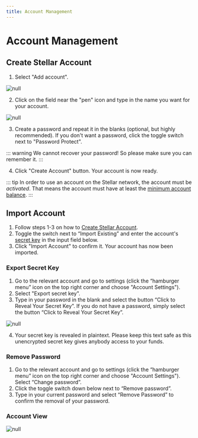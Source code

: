 ```yaml
---
title: Account Management
---
```

# Account Management

## Create Stellar Account

1. Select "Add account".

![null](/images/screen-shot-2019-09-20-at-16.59.31.png)

2. Click on the field near the "pen" icon and type in the name you want for your account.

![null](/images/rename-again.png)

3. Create a password and repeat it in the blanks (optional, but highly recommended). If you don't want a password, click the toggle switch next to "Password Protect". 

::: warning
We cannot recover your password! So please make sure you can remember it.
:::

4. Click "Create Account" button. Your account is now ready.

::: tip
In order to use an account on the Stellar network, the account must be _activated_. That means the account must have at least the [minimum account balance](02-stellar-guide.html#minimum-account-balance). 
::: 

## Import Account

1. Follow steps 1-3 on how to [Create Stellar Account](04-account-management.html#create-stellar-account).
2. Toggle the switch next to “Import Existing” and enter the account's [secret key](02-stellar-guide.html#minimum-account-balance) in the input field below. 
3. Click "Import Account" to confirm it. Your account has now been imported.

### Export Secret Key

1. Go to the relevant account and go to settings (click the “hamburger menu” icon on the top right corner and choose "Account Settings"). 
2. Select "Export secret key". 
3. Type in your password in the blank and select the button “Click to Reveal Your Secret Key”. If you do not have a password, simply select the button “Click to Reveal Your Secret Key”.

![null](/images/screen-shot-2019-09-20-at-17.05.15.png)

4. Your secret key is revealed in plaintext. Please keep this text safe as this unencrypted secret key gives anybody access to your funds.

### Remove Password

1. Go to the relevant account and go to settings (click the “hamburger menu” icon on the top right corner and choose "Account Settings"). Select “Change password”.
2. Click the toggle switch down below next to “Remove password”.
3. Type in your current password and select “Remove Password” to confirm the removal of your password.

### Account View

![null](/images/account-view.png)
